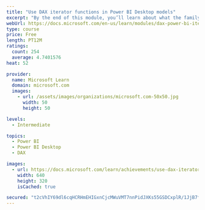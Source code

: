 ```yaml
---
title: "Use DAX iterator functions in Power BI Desktop models"
excerpt: "By the end of this module, you’ll learn about what the family of iterator functions can do and how to use them in your DAX calculations. Calculations will include custom summarizations, ranking, and concatenation."
webUrl: https://docs.microsoft.com/en-us/learn/modules/dax-power-bi-iterator-functions/
type: course
price: Free
length: PT12M
ratings:
  count: 254
  average: 4.7401576
heat: 52

provider:
  name: Microsoft Learn
  domain: microsoft.com
  images:
    - url: /assets/images/organizations/microsoft.com-50x50.jpg
      width: 50
      height: 50

levels:
  - Intermediate

topics:
  - Power BI
  - Power BI Desktop
  - DAX

images:
  - url: https://docs.microsoft.com/learn/achievements/use-dax-iterator-functions-power-bi-desktop-social.png
    width: 640
    height: 320
    isCached: true

secured: "t2cVhIY69dl6cqHCRHmEHIGxnCjcMWuVMT7nnPidJXKs55GSDCxplR/1JjB7fwgfHGLAMUXF3nW0A0ow76NjaUyCnhtoqH5piWkx6re4++X4YuZQFicc3UCwooEdW6Va2BtRNzOo2jiEoMmfXBME/1Yr1L62yix3SU3sd/MXB8ppa9rCveut3XGCF+vxBS9Loq/wtb1UD0F5pdeplWlWDsSu7Accp2iGVBTu1dkohn8v5ouUOg76ZjfJ6fnlRZ6Mb1vPsaDghvBLBpJ9xpwzPL2zqv1Qxi3ywkh+QqLvOhcFCyXYdTTi7CwTQYvx5KAXIuhmF0CJLFkuvlGC3WLvGTLF5TwCcEj/ZWqzr6Ud5KFc8OWVdXK07fP/8ckNPM95zjmw0KCRoHl4ya9idpl2jGdXcicKgDFVNYtdmbAWGp8=;2Cm3inKPkaYJIXr7sqLigg=="
---
```


